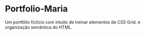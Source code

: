 # Portfolio-Maria
Um portfólio ficticio com intuito de treinar elementos de CSS Grid. e organização semântica do HTML.
